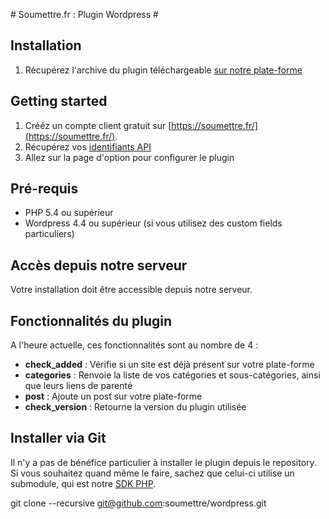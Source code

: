 # Soumettre.fr : Plugin Wordpress #

## Installation ##
1. Récupérez l'archive du plugin téléchargeable [sur notre plate-forme](https://soumettre.fr/webmasters) 

## Getting started ##
1. Crééz un compte client gratuit sur [https://soumettre.fr/](https://soumettre.fr/).
1. Récupérez vos [identifiants API](https://soumettre.fr/user/profile)
1. Allez sur la page d'option pour configurer le plugin

## Pré-requis
+ PHP 5.4 ou supérieur
+ Wordpress 4.4 ou supérieur (si vous utilisez des custom fields particuliers)

## Accès depuis notre serveur ##

Votre installation doit être accessible depuis notre serveur.

## Fonctionnalités du plugin ##

A l'heure actuelle, ces fonctionnalités sont au nombre de 4 : 

+ __check_added__ : Vérifie si un site est déjà présent sur votre plate-forme
+ __categories__ : Renvoie la liste de vos catégories et sous-catégories, ainsi que leurs liens de parenté
+ __post__ : Ajoute un post sur votre plate-forme
+ __check_version__ : Retourne la version du plugin utilisée

## Installer via Git ##
Il n'y a pas de bénéfice particulier à installer le plugin depuis le repository.
Si vous souhaitez quand même le faire, sachez que celui-ci utilise un submodule, qui est notre [SDK PHP](https://github.com/soumettre/sdk-api-php).

git clone --recursive git@github.com:soumettre/wordpress.git
